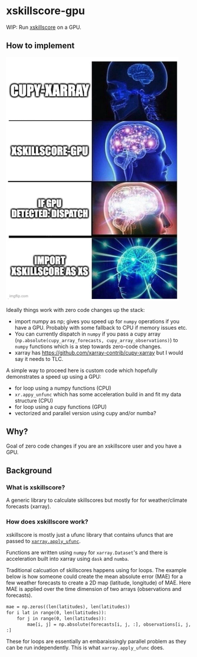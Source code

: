 # xskillscore-gpu

WIP: Run [xskillscore](https://github.com/xarray-contrib/xskillscore) on a GPU.

## How to implement

![alt text](xs-gpu-meme.png "Title")

Ideally things work with zero code changes up the stack:
 - import numpy as np; gives you speed up for `numpy` operations if you have a GPU. Probably with some fallback to CPU if memory issues etc.
 - You can currently dispatch in `numpy` if you pass a cupy array (`np.absolute(cupy_array_forecasts, cupy_array_observations)`) to `numpy` functions which is a step towards zero-code changes.
 - xarray has https://github.com/xarray-contrib/cupy-xarray but I would say it needs to TLC.

A simple way to proceed here is custom code which hopefully demonstrates a speed up using a GPU:
 - for loop using a numpy functions (CPU)
 - `xr.appy_unfunc` which has some acceleration build in and fit my data structure (CPU)
 - for loop using a cupy functions (GPU)
 - vectorized and parallel version using cupy and/or numba?

## Why?

Goal of zero code changes if you are an xskillscore user and you have a GPU.

## Background

### What is xskillscore?

A generic library to calculate skillscores but mostly for for weather/climate forecasts (xarray).

### How does xskillscore work?

xskillscore is mostly just a ufunc library that contains ufuncs that
are passed to [`xarray.apply_ufunc`](https://docs.xarray.dev/en/stable/generated/xarray.apply_ufunc.html).

Functions are written using `numpy` for `xarray.Dataset`'s and there
is acceleration built into xarray using `dask` and `numba`.

Traditional calcuation of skillscores happens using for loops. The example below is how someone could create the 
mean absolute error (MAE) for a few weather forecasts to create a 2D map (latitude, longitude) of MAE.
Here MAE is applied over the time dimension of two arrays (observations and forecasts).

```
mae = np.zeros((len(latitudes), len(latitudes))
for i lat in range(0, len(latitudes)):
    for j in range(0, len(latitudes)):
        mae[i, j] = np.absolute(forecasts[i, j, :], observations[i, j, :]
```

These for loops are essentially an embaraissingly parallel problem as they can be run independently.
This is what `xarray.apply_ufunc` does.



